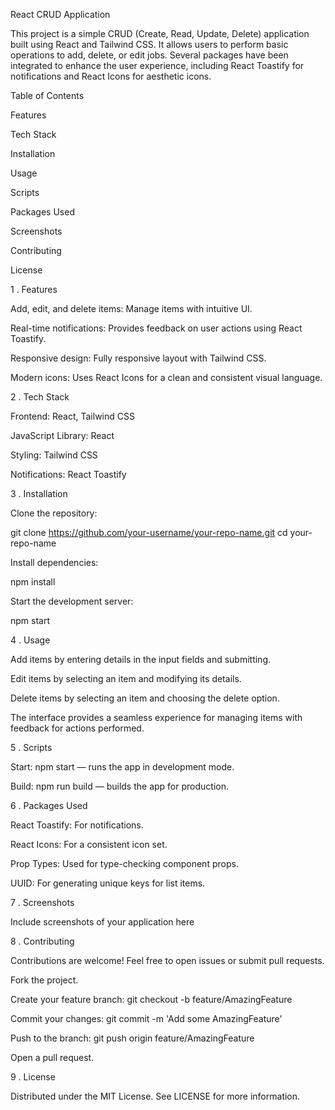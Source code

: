 React CRUD Application 

This project is a simple CRUD (Create, Read, Update, Delete) application built using React and Tailwind CSS. It allows users to perform basic operations to add, delete, or edit jobs. Several packages have been integrated to enhance the user experience, including React Toastify for notifications and React Icons for aesthetic icons. 

Table of Contents 

Features 

Tech Stack 

Installation 

Usage 

Scripts 

Packages Used 

Screenshots 

Contributing 

License 

1 . Features 

Add, edit, and delete items: Manage items with intuitive UI. 

Real-time notifications: Provides feedback on user actions using React Toastify. 

Responsive design: Fully responsive layout with Tailwind CSS. 

Modern icons: Uses React Icons for a clean and consistent visual language. 


2 . Tech Stack 

Frontend: React, Tailwind CSS 

JavaScript Library: React 

Styling: Tailwind CSS 

Notifications: React Toastify 


3 . Installation 

Clone the repository:  

git clone https://github.com/your-username/your-repo-name.git 
cd your-repo-name 
 
Install dependencies: 

npm install 
 
Start the development server:  

npm start 
 
4 . Usage 

Add items by entering details in the input fields and submitting. 

Edit items by selecting an item and modifying its details. 

Delete items by selecting an item and choosing the delete option. 

The interface provides a seamless experience for managing items with feedback for actions performed. 


5 . Scripts 

Start: npm start — runs the app in development mode. 

Build: npm run build — builds the app for production. 


6 . Packages Used 

React Toastify: For notifications. 

React Icons: For a consistent icon set. 

Prop Types: Used for type-checking component props. 

UUID: For generating unique keys for list items. 


7 . Screenshots 

Include screenshots of your application here 


8 . Contributing 

Contributions are welcome! Feel free to open issues or submit pull requests. 

Fork the project. 

Create your feature branch: git checkout -b feature/AmazingFeature 

Commit your changes: git commit -m 'Add some AmazingFeature' 

Push to the branch: git push origin feature/AmazingFeature 

Open a pull request. 


9 . License 

Distributed under the MIT License. See LICENSE for more information. 

 
